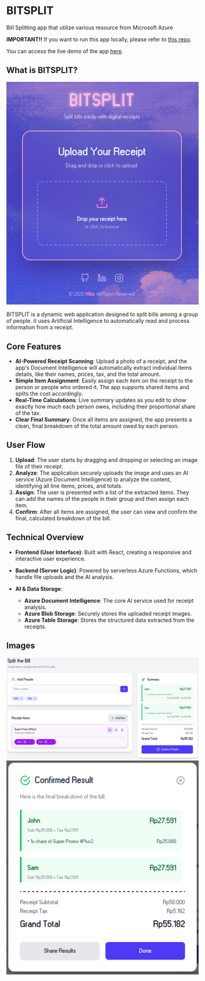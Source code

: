 # BITSPLIT
Bill Splitting app that utilize various resource from Microsoft Azure

**IMPORTANT!!** If you want to run this app locally, please refer to [this repo](https://github.com/Tosaagi/BITSPLIT-Local.git).

You can access the live demo of the app [here](https://bitsplit-cnh9ezhxgyh9hpf2.eastus-01.azurewebsites.net/).

## What is BITSPLIT?
![Main Page](assets/2025-08-06_22-35.png)

BITSPLIT is a dynamic web application designed to split bills among a group of people. it uses Artificial Intelligence to automatically read and process information from a receipt.

## Core Features
- **AI-Powered Receipt Scanning**: Upload a photo of a receipt, and the app's Document Intelligence will automatically extract individual items details, like their names, prices, tax, and the total amount.
- **Simple Item Assignment**: Easily assign each item on the receipt to the person or people who ordered it. The app supports shared items and splits the cost accordingly.
- **Real-Time Calculations**: Live summary updates as you edit to show exactly how much each person owes, including their proportional share of the tax.
- **Clear Final Summary**: Once all items are assigned, the app presents a clean, final breakdown of the total amount owed by each person.

## User Flow
1. **Upload**: The user starts by dragging and dropping or selecting an image file of their receipt.
2. **Analyze**: The application securely uploads the image and uses an AI service (Azure Document Intelligence) to analyze the content, identifying all line items, prices, and totals.
3. **Assign**: The user is presented with a list of the extracted items. They can add the names of the people in their group and then assign each item.
4. **Confirm**: After all items are assigned, the user can view and confirm the final, calculated breakdown of the bill.

## Technical Overview
- **Frontend (User Interface)**: Built with React, creating a responsive and interactive user experience.
- **Backend (Server Logic)**: Powered by serverless Azure Functions, which handle file uploads and the AI analysis.

- **AI & Data Storage**:
    - **Azure Document Intelligence**: The core AI service used for receipt analysis.
    - **Azure Blob Storage**: Securely stores the uploaded receipt images.
    - **Azure Table Storage**: Stores the structured data extracted from the receipts.

## Images
![ItemAssignmentScreen](assets/2025-08-06_22-44.png)
![ConfirmationSummaryModal](assets/2025-08-06_22-44_1.png)
